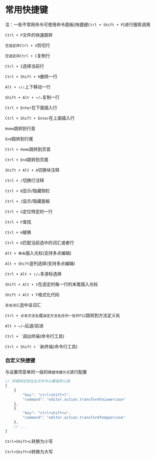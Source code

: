 # 常用快捷键

注：一些不常用命令可使用命令面板(快捷键`Ctrl + Shift + P`)进行搜索调用  

`Ctrl + P`文件的快速跳转

`空选定并Ctrl + X`剪切行

`空选定并Ctrl + C`复制行

`Ctrl + I`选择当前行

`Ctrl + Shift + K`删除一行

`Alt + ↑/↓`上下移动一行

`Shift + Alt + ↑/↓`复制一行

`Ctrl + Enter`在下面插入行

`Ctrl + Shift + Enter`在上面插入行

`Home`跳转到行首

`End`跳转到行尾

`Ctrl + Home`跳转到页首

`Ctrl + End`跳转到页尾

`Shift + Alt + A`切换块注释

`Ctrl + /`切换行注释

`Ctrl + B`显示/隐藏侧栏

`Ctrl + J`显示/隐藏面板

`Ctrl + G`定位特定的一行

`Ctrl + F`查找

`Ctrl + H`替换

`Ctrl + D`匹配当前选中的词汇或者行

`Alt + 单击`插入光标(支持多点编辑)

`Alt + Shift`竖列选择(支持多点编辑)

`Ctrl + Alt + ↑/↓`多游标选择

`Shift + Alt + I`在选定的每一行的末尾插入光标

`Shift + Alt + F`格式化代码

`双击词汇`选中该词汇

`Ctrl + 点击方法名`或`选定方法名任何一处并F12`跳转到方法定义处

`Alt + ←/→`后退/前进

`` Ctrl + ` ``调出终端(命令行工具)

`` Ctrl + Shift + ` ``新终端(命令行工具)

### 自定义快捷键

与设置项菜单同一级的`键盘快捷方式`进行配置
```js
// 将键绑定放在此文件中以覆盖默认值
[
    {
        "key": "ctrl+shift+l",
        "command": "editor.action.transformToLowercase"
    },
    {
        "key": "ctrl+shift+u",
        "command": "editor.action.transformToUppercase"
    },
    // ...
]
```

`Ctrl+Shift+L`转换为小写

`Ctrl+Shift+U`转换为大写
